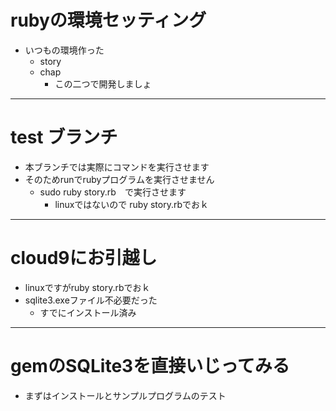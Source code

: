 # rubyの環境セッティング
* いつもの環境作った
	* story
	* chap
		* この二つで開発しましょ
-------
# test ブランチ
* 本ブランチでは実際にコマンドを実行させます
* そのためrunでrubyプログラムを実行させません
	* sudo ruby story.rb　で実行させます
		* linuxではないので ruby story.rbでおｋ
-------
# cloud9にお引越し
* linuxですがruby story.rbでおｋ
* sqlite3.exeファイル不必要だった
    * すでにインストール済み 
-------
# gemのSQLite3を直接いじってみる
* まずはインストールとサンプルプログラムのテスト